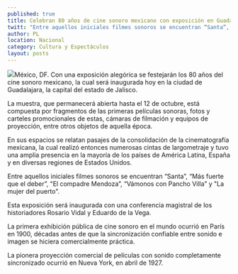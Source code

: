 ```yaml
---
published: true
title: Celebran 80 años de cine sonoro mexicano con exposición en Guadalajara
twitt: "Entre aquellos iniciales filmes sonoros se encuentran “Santa”, “Más fuerte que el deber”, \"El compadre Mendoza”, “Vámonos con Pancho Villa” y \"La mujer del puerto\"."
author: PL
location: Nacional
category: Cultura y Espectáculos
layout: posts
---
```


![](http://i.imgur.com/AwMg1fRm.jpg)México, DF. Con una exposición alegórica se festejarán los 80 años del cine sonoro mexicano, la cual será inaugurada hoy en la ciudad de Guadalajara, la capital del estado de Jalisco.

La muestra, que permanecerá abierta hasta el 12 de octubre, está compuesta por fragmentos de las primeras películas sonoras, fotos y carteles promocionales de estas, cámaras de filmación y equipos de proyección, entre otros objetos de aquella época.

En sus espacios se relatan pasajes de la consolidación de la cinematografía mexicana, la cual realizó entonces numerosas cintas de largometraje y tuvo una amplia presencia en la mayoría de los países de América Latina, España y en diversas regiones de Estados Unidos.

Entre aquellos iniciales filmes sonoros se encuentran “Santa”, “Más fuerte que el deber”, "El compadre Mendoza”, “Vámonos con Pancho Villa” y "La mujer del puerto".

Esta exposición será inaugurada con una conferencia magistral de los historiadores Rosario Vidal y Eduardo de la Vega.

La primera exhibición pública de cine sonoro en el mundo ocurrió en París en 1900, décadas antes de que la sincronización confiable entre sonido e imagen se hiciera comercialmente práctica.

La pionera proyección comercial de películas con sonido completamente sincronizado ocurrió en Nueva York, en abril de 1927.
